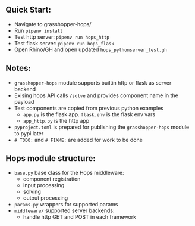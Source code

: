 ## Quick Start:
- Navigate to grasshopper-hops/
- Run `pipenv install`
- Test http server: `pipenv run hops_http`
- Test flask server: `pipenv run hops_flask`
- Open Rhino/GH and open updated `hops_pythonserver_test.gh`

## Notes:
- `grasshopper-hops` module supports builtin http or flask as server backend
- Exising hops API calls `/solve` and provides component name in the payload
- Test components are copied from previous python examples
  - `app.py` is the flask app. `flask.env` is the flask env vars
  - `app_http.py` is the http app
- `pyproject.toml` is prepared for publishing the `grasshopper-hops` module to pypi later
- `# TODO:` and `# FIXME:` are added for work to be done
  
## Hops module structure:
- `base.py` base class for the Hops middleware:
  - component registration
  - input processing
  - solving
  - output processing
- `params.py` wrappers for supported params
- `middleware/` supported server backends:
  - handle http GET and POST in each framework
